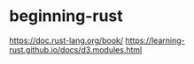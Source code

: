 # beginning-rust

https://doc.rust-lang.org/book/
https://learning-rust.github.io/docs/d3.modules.html
